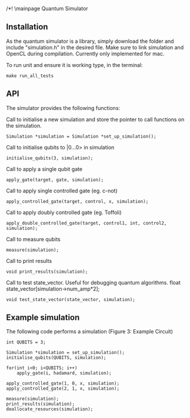 /*! \mainpage Quantum Simulator

## Installation

As the quantum simulator is a library, simply download the folder and include "simulation.h" in the desired file. Make sure to link simulation and OpenCL during compilation.
Currently only implemented for mac.

To run unit and ensure it is working type, in the terminal:

    make run_all_tests



## API

The simulator provides the following functions:

Call to initialise a new simulation and store the pointer to call functions on the simulation.

    Simulation *simulation = Simulation *set_up_simulation();

Call to initialise qubits to |0...0> in simulation

    initialise_qubits(3, simulation);

Call to apply a single qubit gate

    apply_gate(target, gate, simulation);

Call to apply single controlled gate (eg. c-not)

    apply_controlled_gate(target, control, x, simulation);

Call to apply doubly controlled gate (eg. Toffoli)

    apply_double_controlled_gate(target, control1, int, control2, simulation);

Call to measure qubits

    measure(simulation);

Call to print results

    void print_results(simulation);

Call to test state_vector. Useful for debugging quantum algorithms.
    float state_vector[simulation->num_amp*2];

    void test_state_vector(state_vector, simulation);

## Example simulation

The following code performs a simulation (Figure 3: Example Circuit)

    int QUBITS = 3;

    Simulation *simulation = set_up_simulation();
    initialise_qubits(QUBITS, simulation);

    for(int i<0; i<QUBITS; i++)
        apply_gate(i, hadamard, simulation);

    apply_controlled_gate(1, 0, x, simulation);
    apply_controlled_gate(2, 1, x, simulation);

    measure(simulation);
    print_results(simulation);
    deallocate_resources(simulation);